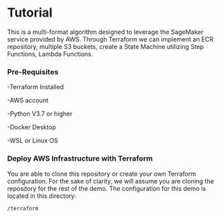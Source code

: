 # Tutorial

This is a multi-format algorithm designed to leverage the SageMaker service provided by AWS. Through Terraform we can implement an ECR repository, multiple S3 buckets, create a State Machine utilizing Step Functions, Lambda Functions. 

### Pre-Requisites

-Terraform Installed

-AWS account

-Python V3.7 or higher

-Docker Desktop

-WSL or Linux OS

### Deploy AWS Infrastructure with Terraform
You are able to clone this repository or create your own Terraform configuration. For the sake of clarity, we will assume you are cloning the repository for the rest of the demo. The configuration for this demo is located in this directory:
```shell script
/terraform
```

